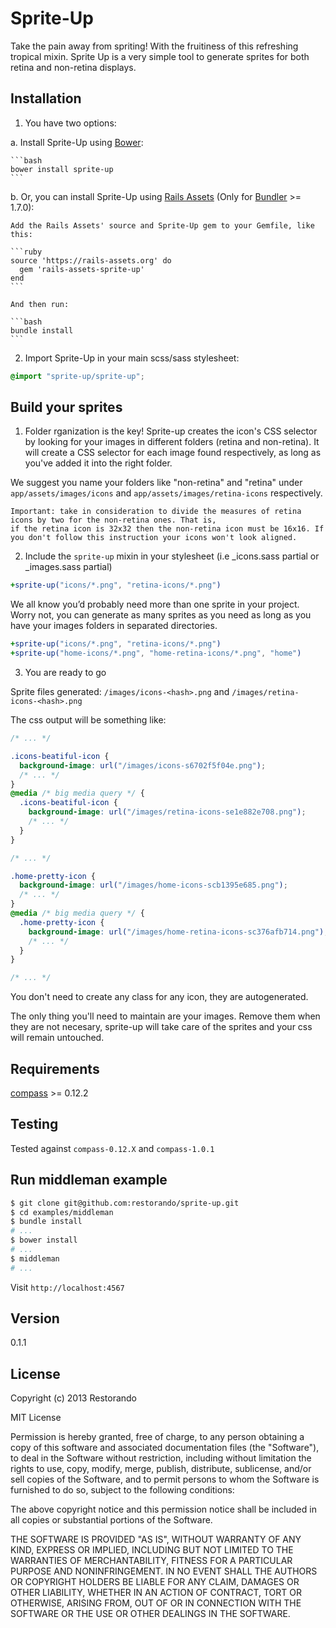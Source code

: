 # Sprite-Up

Take the pain away from spriting! With the fruitiness of this refreshing tropical mixin.
Sprite Up is a very simple tool to generate sprites for both retina and non-retina displays.


## Installation

1. You have two options:

  a. Install Sprite-Up using [Bower](http://bower.io):

    ```bash
    bower install sprite-up
    ```

  b. Or, you can install Sprite-Up using [Rails Assets](https://rails-assets.org) (Only for [Bundler](http://bundler.io) >= 1.7.0):

    Add the Rails Assets' source and Sprite-Up gem to your Gemfile, like this:

    ```ruby
    source 'https://rails-assets.org' do
      gem 'rails-assets-sprite-up'
    end
    ```

    And then run:

    ```bash
    bundle install
    ```

2. Import Sprite-Up in your main scss/sass stylesheet:

  ```scss
  @import "sprite-up/sprite-up";
  ```

## Build your sprites

1. Folder rganization is the key! Sprite-up creates the icon's CSS selector by looking for your images in different folders (retina and non-retina). It will create a CSS selector for each image found respectively, as long as you've added it into the right folder.  

  We suggest you name your folders like "non-retina" and "retina" under `app/assets/images/icons` and `app/assets/images/retina-icons` respectively.

    Important: take in consideration to divide the measures of retina icons by two for the non-retina ones. That is,
    if the retina icon is 32x32 then the non-retina icon must be 16x16. If you don't follow this instruction your icons won't look aligned.

2. Include the `sprite-up` mixin in your stylesheet (i.e _icons.sass partial or _images.sass partial)

  ```sass
  +sprite-up("icons/*.png", "retina-icons/*.png")
  ```

  We all know you’d probably need more than one sprite in your project. Worry not, you can generate as many sprites as you need as long as you have your images folders in separated directories.

  ```sass
  +sprite-up("icons/*.png", "retina-icons/*.png")
  +sprite-up("home-icons/*.png", "home-retina-icons/*.png", "home")
  ```

3. You are ready to go

  Sprite files generated: `/images/icons-<hash>.png` and `/images/retina-icons-<hash>.png`

  The css output will be something like:

  ```css
  /* ... */

  .icons-beatiful-icon {
    background-image: url("/images/icons-s6702f5f04e.png");
    /* ... */
  }
  @media /* big media query */ {
    .icons-beatiful-icon {
      background-image: url("/images/retina-icons-se1e882e708.png");
      /* ... */
    }
  }

  /* ... */

  .home-pretty-icon {
    background-image: url("/images/home-icons-scb1395e685.png");
    /* ... */
  }
  @media /* big media query */ {
    .home-pretty-icon {
      background-image: url("/images/home-retina-icons-sc376afb714.png");
      /* ... */
    }
  }

  /* ... */
  ```

You don't need to create any class for any icon, they are autogenerated.

The only thing you'll need to maintain are your images. Remove them when they are not necesary, sprite-up will take care of the sprites and your css will remain untouched.

## Requirements

[compass](https://github.com/compass/compass) >= 0.12.2

## Testing

Tested against `compass-0.12.X` and `compass-1.0.1`

## Run middleman example

  ```bash
  $ git clone git@github.com:restorando/sprite-up.git
  $ cd examples/middleman
  $ bundle install
  # ...
  $ bower install
  # ...
  $ middleman
  # ...
  ```

Visit `http://localhost:4567`

## Version

0.1.1

## License

Copyright (c) 2013 Restorando

MIT License

Permission is hereby granted, free of charge, to any person obtaining a copy of this software and associated documentation files (the "Software"), to deal in the Software without restriction, including without limitation the rights to use, copy, modify, merge, publish, distribute, sublicense, and/or sell copies of the Software, and to permit persons to whom the Software is furnished to do so, subject to the following conditions:

The above copyright notice and this permission notice shall be included in all copies or substantial portions of the Software.

THE SOFTWARE IS PROVIDED "AS IS", WITHOUT WARRANTY OF ANY KIND, EXPRESS OR IMPLIED, INCLUDING BUT NOT LIMITED TO THE WARRANTIES OF MERCHANTABILITY, FITNESS FOR A PARTICULAR PURPOSE AND NONINFRINGEMENT. IN NO EVENT SHALL THE AUTHORS OR COPYRIGHT HOLDERS BE LIABLE FOR ANY CLAIM, DAMAGES OR OTHER LIABILITY, WHETHER IN AN ACTION OF CONTRACT, TORT OR OTHERWISE, ARISING FROM, OUT OF OR IN CONNECTION WITH THE SOFTWARE OR THE USE OR OTHER DEALINGS IN THE SOFTWARE.
